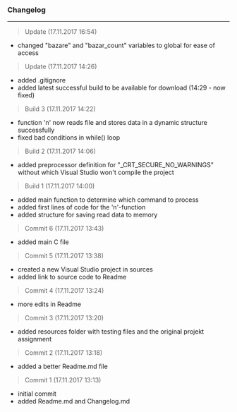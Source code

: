 ### Changelog

---------

> Update (17.11.2017 16:54)
- changed "bazare" and "bazar_count" variables to global for ease of access

> Update (17.11.2017 14:26)
- added .gitignore
- added latest successful build to be available for download (14:29 - now fixed)

> Build 3 (17.11.2017 14:22)
- function 'n' now reads file and stores data in a dynamic structure successfully
- fixed bad conditions in while() loop

> Build 2 (17.11.2017 14:06)
- added preprocessor definition for "_CRT_SECURE_NO_WARNINGS" without which Visual Studio won't compile the project

> Build 1 (17.11.2017 14:00)
- added main function to determine which command to process
- added first lines of code for the 'n'-function
- added structure for saving read data to memory

> Commit 6 (17.11.2017 13:43)
- added main C file

> Commit 5 (17.11.2017 13:38)
- created a new Visual Studio project in sources
- added link to source code to Readme

> Commit 4 (17.11.2017 13:24)
- more edits in Readme

> Commit 3 (17.11.2017 13:20)
- added resources folder with testing files and the original projekt assignment

> Commit 2 (17.11.2017 13:18)
- added a better Readme.md file

> Commit 1 (17.11.2017 13:13)
- initial commit
- added Readme.md and Changelog.md